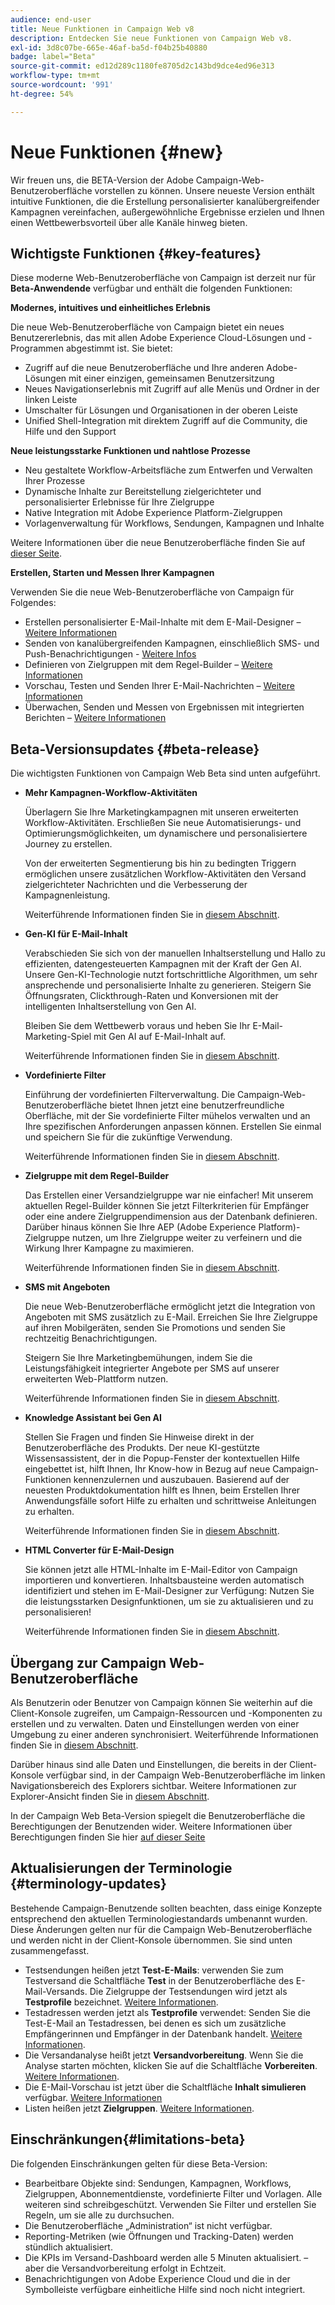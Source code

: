 ```yaml
---
audience: end-user
title: Neue Funktionen in Campaign Web v8
description: Entdecken Sie neue Funktionen von Campaign Web v8.
exl-id: 3d8c07be-665e-46af-ba5d-f04b25b40880
badge: label="Beta"
source-git-commit: ed12d289c1180fe8705d2c143bd9dce4ed96e313
workflow-type: tm+mt
source-wordcount: '991'
ht-degree: 54%

---
```



# Neue Funktionen {#new}

Wir freuen uns, die BETA-Version der Adobe Campaign-Web-Benutzeroberfläche vorstellen zu können. Unsere neueste Version enthält intuitive Funktionen, die die Erstellung personalisierter kanalübergreifender Kampagnen vereinfachen, außergewöhnliche Ergebnisse erzielen und Ihnen einen Wettbewerbsvorteil über alle Kanäle hinweg bieten.

## Wichtigste Funktionen {#key-features}

Diese moderne Web-Benutzeroberfläche von Campaign ist derzeit nur für **Beta-Anwendende** verfügbar und enthält die folgenden Funktionen:

**Modernes, intuitives und einheitliches Erlebnis**

Die neue Web-Benutzeroberfläche von Campaign bietet ein neues Benutzererlebnis, das mit allen Adobe Experience Cloud-Lösungen und -Programmen abgestimmt ist. Sie bietet:

* Zugriff auf die neue Benutzeroberfläche und Ihre anderen Adobe-Lösungen mit einer einzigen, gemeinsamen Benutzersitzung
* Neues Navigationserlebnis mit Zugriff auf alle Menüs und Ordner in der linken Leiste
* Umschalter für Lösungen und Organisationen in der oberen Leiste
* Unified Shell-Integration mit direktem Zugriff auf die Community, die Hilfe und den Support

**Neue leistungsstarke Funktionen und nahtlose Prozesse**

* Neu gestaltete Workflow-Arbeitsfläche zum Entwerfen und Verwalten Ihrer Prozesse
* Dynamische Inhalte zur Bereitstellung zielgerichteter und personalisierter Erlebnisse für Ihre Zielgruppe
* Native Integration mit Adobe Experience Platform-Zielgruppen
* Vorlagenverwaltung für Workflows, Sendungen, Kampagnen und Inhalte

Weitere Informationen über die neue Benutzeroberfläche finden Sie auf [dieser Seite](../get-started/user-interface.md).

**Erstellen, Starten und Messen Ihrer Kampagnen**

Verwenden Sie die neue Web-Benutzeroberfläche von Campaign für Folgendes:

* Erstellen personalisierter E-Mail-Inhalte mit dem E-Mail-Designer – [Weitere Informationen](../content/edit-content.md)
* Senden von kanalübergreifenden Kampagnen, einschließlich SMS- und Push-Benachrichtigungen - [Weitere Infos](../workflows/activities/channels.md)
* Definieren von Zielgruppen mit dem Regel-Builder – [Weitere Informationen](../audience/about-audiences.md)
* Vorschau, Testen und Senden Ihrer E-Mail-Nachrichten – [Weitere Informationen](../monitor/prepare-send.md)
* Überwachen, Senden und Messen von Ergebnissen mit integrierten Berichten – [Weitere Informationen](../reporting/delivery-reports.md)


## Beta-Versionsupdates {#beta-release}

Die wichtigsten Funktionen von Campaign Web Beta sind unten aufgeführt.

* **Mehr Kampagnen-Workflow-Aktivitäten**

  Überlagern Sie Ihre Marketingkampagnen mit unseren erweiterten Workflow-Aktivitäten. Erschließen Sie neue Automatisierungs- und Optimierungsmöglichkeiten, um dynamischere und personalisiertere Journey zu erstellen.

  Von der erweiterten Segmentierung bis hin zu bedingten Triggern ermöglichen unsere zusätzlichen Workflow-Aktivitäten den Versand zielgerichteter Nachrichten und die Verbesserung der Kampagnenleistung.

  Weiterführende Informationen finden Sie in [diesem Abschnitt](../workflows/gs-workflows.md).

* **Gen-KI für E-Mail-Inhalt**

  Verabschieden Sie sich von der manuellen Inhaltserstellung und Hallo zu effizienten, datengesteuerten Kampagnen mit der Kraft der Gen AI.  Unsere Gen-KI-Technologie nutzt fortschrittliche Algorithmen, um sehr ansprechende und personalisierte Inhalte zu generieren. Steigern Sie Öffnungsraten, Clickthrough-Raten und Konversionen mit der intelligenten Inhaltserstellung von Gen AI.

  Bleiben Sie dem Wettbewerb voraus und heben Sie Ihr E-Mail-Marketing-Spiel mit Gen AI auf E-Mail-Inhalt auf.

  Weiterführende Informationen finden Sie in [diesem Abschnitt](../content/generative-gs.md).

* **Vordefinierte Filter**

  Einführung der vordefinierten Filterverwaltung. Die Campaign-Web-Benutzeroberfläche bietet Ihnen jetzt eine benutzerfreundliche Oberfläche, mit der Sie vordefinierte Filter mühelos verwalten und an Ihre spezifischen Anforderungen anpassen können. Erstellen Sie einmal und speichern Sie für die zukünftige Verwendung.

  Weiterführende Informationen finden Sie in [diesem Abschnitt](../get-started/predefined-filters.md).

* **Zielgruppe mit dem Regel-Builder**

  Das Erstellen einer Versandzielgruppe war nie einfacher! Mit unserem aktuellen Regel-Builder können Sie jetzt Filterkriterien für Empfänger oder eine andere Zielgruppendimension aus der Datenbank definieren. Darüber hinaus können Sie Ihre AEP (Adobe Experience Platform)-Zielgruppe nutzen, um Ihre Zielgruppe weiter zu verfeinern und die Wirkung Ihrer Kampagne zu maximieren.

  Weiterführende Informationen finden Sie in [diesem Abschnitt](../audience/segment-builder.md).

* **SMS mit Angeboten**

  Die neue Web-Benutzeroberfläche ermöglicht jetzt die Integration von Angeboten mit SMS zusätzlich zu E-Mail. Erreichen Sie Ihre Zielgruppe auf ihren Mobilgeräten, senden Sie Promotions und senden Sie rechtzeitig Benachrichtigungen.

  Steigern Sie Ihre Marketingbemühungen, indem Sie die Leistungsfähigkeit integrierter Angebote per SMS auf unserer erweiterten Web-Plattform nutzen.

  Weiterführende Informationen finden Sie in [diesem Abschnitt](../content/offers.md).

<!--
* Adobe Experience Manager (AEM) Integration
    
    With our AEM integration extended to web UI, you can easily manage assets and synchronize full HTML templates, empowering you to create captivating digital experiences without any hassle. 
    
    Elevate and streamline your content management capabilities on the web UI with this integration to boost productivity.
-->

* **Knowledge Assistant bei Gen AI**

  Stellen Sie Fragen und finden Sie Hinweise direkt in der Benutzeroberfläche des Produkts. Der neue KI-gestützte Wissensassistent, der in die Popup-Fenster der kontextuellen Hilfe eingebettet ist, hilft Ihnen, Ihr Know-how in Bezug auf neue Campaign-Funktionen kennenzulernen und auszubauen. Basierend auf der neuesten Produktdokumentation hilft es Ihnen, beim Erstellen Ihrer Anwendungsfälle sofort Hilfe zu erhalten und schrittweise Anleitungen zu erhalten.

  Weiterführende Informationen finden Sie in [diesem Abschnitt](../get-started/using-ai.md).

* **HTML Converter für E-Mail-Design**

  Sie können jetzt alle HTML-Inhalte im E-Mail-Editor von Campaign importieren und konvertieren. Inhaltsbausteine werden automatisch identifiziert und stehen im E-Mail-Designer zur Verfügung: Nutzen Sie die leistungsstarken Designfunktionen, um sie zu aktualisieren und zu personalisieren!

  Weiterführende Informationen finden Sie in [diesem Abschnitt](../content/existing-content.md).


## Übergang zur Campaign Web-Benutzeroberfläche

Als Benutzerin oder Benutzer von Campaign können Sie weiterhin auf die Client-Konsole zugreifen, um Campaign-Ressourcen und -Komponenten zu erstellen und zu verwalten. Daten und Einstellungen werden von einer Umgebung zu einer anderen synchronisiert. Weiterführende Informationen finden Sie in [diesem Abschnitt](../get-started/get-started.md#about-campaign-client-consoleac-client).

Darüber hinaus sind alle Daten und Einstellungen, die bereits in der Client-Konsole verfügbar sind, in der Campaign Web-Benutzeroberfläche im linken Navigationsbereich des Explorers sichtbar. Weitere Informationen zur Explorer-Ansicht finden Sie in [diesem Abschnitt](../get-started/user-interface.md#explorer-user-interface-explorer).

In der Campaign Web Beta-Version spiegelt die Benutzeroberfläche die Berechtigungen der Benutzenden wider. Weitere Informationen über Berechtigungen finden Sie hier [auf dieser Seite](../get-started/permissions.md)

## Aktualisierungen der Terminologie {#terminology-updates}

Bestehende Campaign-Benutzende sollten beachten, dass einige Konzepte entsprechend den aktuellen Terminologiestandards umbenannt wurden. Diese Änderungen gelten nur für die Campaign Web-Benutzeroberfläche und werden nicht in der Client-Konsole übernommen. Sie sind unten zusammengefasst.

* Testsendungen heißen jetzt **Test-E-Mails**: verwenden Sie zum Testversand die Schaltfläche **Test** in der Benutzeroberfläche des E-Mail-Versands. Die Zielgruppe der Testsendungen wird jetzt als **Testprofile** bezeichnet. [Weitere Informationen](../preview-test/test-deliveries.md).
* Testadressen werden jetzt als **Testprofile** verwendet: Senden Sie die Test-E-Mail an Testadressen, bei denen es sich um zusätzliche Empfängerinnen und Empfänger in der Datenbank handelt. [Weitere Informationen](../preview-test/test-deliveries.md).
* Die Versandanalyse heißt jetzt **Versandvorbereitung**. Wenn Sie die Analyse starten möchten, klicken Sie auf die Schaltfläche **Vorbereiten**. [Weitere Informationen](../monitor/prepare-send.md).
* Die E-Mail-Vorschau ist jetzt über die Schaltfläche **Inhalt simulieren** verfügbar. [Weitere Informationen](../preview-test/preview-test.md)
* Listen heißen jetzt **Zielgruppen**. [Weitere Informationen](../audience/about-audiences.md).

## Einschränkungen{#limitations-beta}

Die folgenden Einschränkungen gelten für diese Beta-Version:

* Bearbeitbare Objekte sind: Sendungen, Kampagnen, Workflows, Zielgruppen, Abonnementdienste, vordefinierte Filter und Vorlagen. Alle weiteren sind schreibgeschützt. Verwenden Sie Filter und erstellen Sie Regeln, um sie alle zu durchsuchen.
* Die Benutzeroberfläche „Administration“ ist nicht verfügbar.
* Reporting-Metriken (wie Öffnungen und Tracking-Daten) werden stündlich aktualisiert.
* Die KPIs im Versand-Dashboard werden alle 5 Minuten aktualisiert. – aber die Versandvorbereitung erfolgt in Echtzeit.
* Benachrichtigungen von Adobe Experience Cloud und die in der Symbolleiste verfügbare einheitliche Hilfe sind noch nicht integriert.

